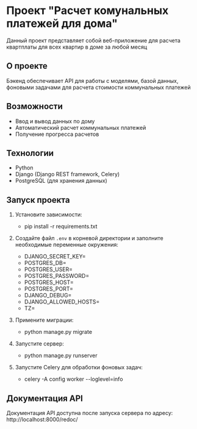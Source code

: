 # Проект "Расчет комунальных платежей для дома"

Данный проект представляет собой веб-приложение для расчета квартплаты для всех квартир в доме за любой месяц

## О проекте

Бэкенд обеспечивает API для работы с моделями, базой данных, фоновыми задачами для расчета стоимости коммунальных
платежей

## Возможности

- Ввод и вывод данных по дому
- Автоматический расчет коммунальных платежей
- Получение прогресса расчетов

## Технологии

- Python
- Django (Django REST framework, Celery)
- PostgreSQL (для хранения данных)

## Запуск проекта

1. Установите зависимости:
    - pip install -r requirements.txt

2. Создайте файл `.env` в корневой директории и заполните необходимые переменные окружения:
    - DJANGO_SECRET_KEY=
    - POSTGRES_DB=
    - POSTGRES_USER=
    - POSTGRES_PASSWORD=
    - POSTGRES_HOST=
    - POSTGRES_PORT=
    - DJANGO_DEBUG=
    - DJANGO_ALLOWED_HOSTS=
    - TZ=

3. Примените миграции:
    - python manage.py migrate

4. Запустите сервер:
    - python manage.py runserver

5. Запустите Celery для обработки фоновых задач:
    - celery -A config worker --loglevel=info

## Документация API

Документация API доступна после запуска сервера по адресу: http://localhost:8000/redoc/
